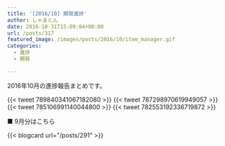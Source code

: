 ```yaml
---
title: '[2016/10] 開発進捗'
author: しゃまとん
date: 2016-10-31T15:09:04+00:00
url: /posts/317
featured_image: /images/posts/2016/10/item_manager.gif
categories:
  - 進捗
  - 開発

---
```

2016年10月の進捗報告まとめです。

{{< tweet 789840341067182080 >}}
{{< tweet 787298970619949057 >}}
{{< tweet 785106991140044800 >}}
{{< tweet 782553192336719872 >}}

■ 9月分はこちら

{{< blogcard url="/posts/291" >}}



